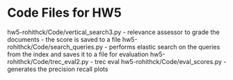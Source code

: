 # Code Files for HW5

hw5-rohithck/Code/vertical_search3.py -  relevance assessor to grade the documents - the score is saved to a file
hw5-rohithck/Code/search_queries.py - performs elastic search on the queries from the index and saves it to a file for evaluation
hw5-rohithck/Code/trec_eval2.py -  trec eval
hw5-rohithck/Code/eval_scores.py - generates the precision recall plots
